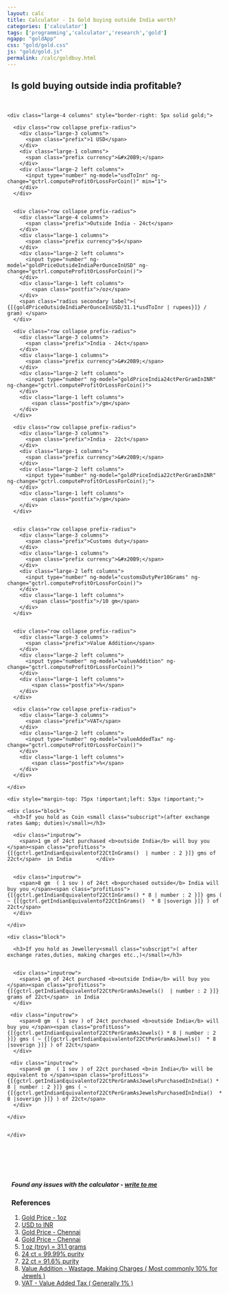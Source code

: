 ```yaml
---
layout: calc
title: Calculator - Is Gold buying outside India worth?
categories: ['calculator']
tags: ['programming','calculator','research','gold']
ngapp: "goldApp"
css: "gold/gold.css"
js: "gold/gold.js"
permalink: /calc/goldbuy.html
---
```



<div ng-controller="gController as gctrl" ng-init="gctrl.computeProfitOrLossForCoin()" class="row" style="width=100%;">
    <h2 style="margin-left:10px;margin-bottom:50px;">Is gold buying outside india profitable?</h2>


    <div class="large-4 columns" style="border-right: 5px solid gold;">

      <div class="row collapse prefix-radius">
        <div class="large-3 columns">
          <span class="prefix">1 USD</span>
        </div>
        <div class="large-1 columns">
          <span class="prefix currency">&#x20B9;</span> 
        </div>        
        <div class="large-2 left columns">
          <input type="number" ng-model="usdToInr" ng-change="gctrl.computeProfitOrLossForCoin()" min="1">
        </div>
      </div>


      <div class="row collapse prefix-radius">
        <div class="large-4 columns">
          <span class="prefix">Outside India - 24ct</span>
        </div>
        <div class="large-1 columns">
          <span class="prefix currency">$</span> 
        </div>        
        <div class="large-2 left columns">
          <input type="number" ng-model="goldPriceOutsideIndiaPerOunceInUSD" ng-change="gctrl.computeProfitOrLossForCoin()">
        </div>
        <div class="large-1 left columns">
            <span class="postfix">/oz</span>
        </div>                        
        <span class="radius secondary label">( {[{goldPriceOutsideIndiaPerOunceInUSD/31.1*usdToInr | rupees}]} / gram) </span>
      </div>

      <div class="row collapse prefix-radius">
        <div class="large-3 columns">
          <span class="prefix">India - 24ct</span>
        </div>
        <div class="large-1 columns">
          <span class="prefix currency">&#x20B9;</span> 
        </div>        
        <div class="large-2 left columns">
          <input type="number" ng-model="goldPriceIndia24ctPerGramInINR" ng-change="gctrl.computeProfitOrLossForCoin()">
        </div>
        <div class="large-1 left columns">
            <span class="postfix">/gm</span>
        </div>                        
      </div>

      <div class="row collapse prefix-radius">
        <div class="large-3 columns">
          <span class="prefix">India - 22ct</span>
        </div>
        <div class="large-1 columns">
          <span class="prefix currency">&#x20B9;</span> 
        </div>        
        <div class="large-2 left columns">
          <input type="number" ng-model="goldPriceIndia22ctPerGramInINR" ng-change="gctrl.computeProfitOrLossForCoin();">
        </div>
        <div class="large-1 left columns">
            <span class="postfix">/gm</span>
        </div>                
      </div>


      <div class="row collapse prefix-radius">
        <div class="large-3 columns">
          <span class="prefix">Customs duty</span>
        </div>
        <div class="large-1 columns">
          <span class="prefix currency">&#x20B9;</span> 
        </div>
        <div class="large-2 left columns">
          <input type="number" ng-model="customsDutyPer10Grams" ng-change="gctrl.computeProfitOrLossForCoin()">
        </div>
        <div class="large-1 left columns">
            <span class="postfix">/10 gm</span>
        </div>        
      </div>


      <div class="row collapse prefix-radius">
        <div class="large-3 columns">
          <span class="prefix">Value Addition</span>
        </div>
        <div class="large-2 left columns">
          <input type="number" ng-model="valueAddition" ng-change="gctrl.computeProfitOrLossForCoin()">
        </div>
        <div class="large-1 left columns">
            <span class="postfix">%</span>
        </div>
      </div>

      <div class="row collapse prefix-radius">
        <div class="large-3 columns">
          <span class="prefix">VAT</span>
        </div>
        <div class="large-2 left columns">
          <input type="number" ng-model="valueAddedTax" ng-change="gctrl.computeProfitOrLossForCoin()">
        </div>
        <div class="large-1 left columns">
            <span class="postfix">%</span>
        </div>
      </div>

    </div>

    <div style="margin-top: 75px !important;left: 53px !important;">

    <div class="block">
      <h3>If you hold as Coin <small class="subscript">(after exchange rates &amp; duties)</small></h3>

      <div class="inputrow">
        <span>1 gm of 24ct purchased <b>outside India</b> will buy you </span><span class="profitLoss">{[{gctrl.getIndianEquivalentof22CtInGrams()  | number : 2 }]} gms of 22ct</span>  in India        </div>


      <div class="inputrow">
        <span>8 gm  ( 1 sov ) of 24ct <b>purchased outside</b> India will buy you </span><span class="profitLoss">{[{gctrl.getIndianEquivalentof22CtInGrams() * 8 | number : 2 }]} gms ( ~ {[{gctrl.getIndianEquivalentof22CtInGrams()  * 8 |soverign }]} ) of 22ct</span>
      </div>

    </div>

    <div class="block">

      <h3>If you hold as Jewellery<small class="subscript">( after exchange rates,duties, making charges etc.,)</small></h3>


      <div class="inputrow">
        <span>1 gm of 24ct purchased <b>outside India</b> will buy you </span><span class="profitLoss">{[{gctrl.getIndianEquivalentof22CtPerGramAsJewels()  | number : 2 }]} grams of 22ct</span>  in India
      </div>

     <div class="inputrow">
        <span>8 gm  ( 1 sov ) of 24ct purchased <b>outside India</b> will buy you </span><span class="profitLoss">{[{gctrl.getIndianEquivalentof22CtPerGramAsJewels() * 8 | number : 2 }]} gms ( ~ {[{gctrl.getIndianEquivalentof22CtPerGramAsJewels()  * 8 |soverign }]} ) of 22ct</span>
      </div>

     <div class="inputrow">
        <span>8 gm  ( 1 sov ) of 22ct purchased <b>in India</b> will be equivalent to </span><span class="profitLoss">{[{gctrl.getIndianEquivalentof22CtPerGramAsJewelsPurchasedInIndia() * 8 | number : 2 }]} gms ( ~ {[{gctrl.getIndianEquivalentof22CtPerGramAsJewelsPurchasedInIndia()  * 8 |soverign }]} ) of 22ct</span>
      </div>

    </div>


    </div>

</div>



<div style="margin-top:100px;margin-left:10px;">
  <h5 class="row">
    Found any issues with the calculator - <a href="http://www.maheshsubramaniya.com/contact.html">write to me</a>
  </h5>


  <div class="row">
    <h3>References</h3>
    <ol>      
      <li><div><a href="http://www.apmex.com/product/11950/1-oz-gold-bar-credit-suisse-in-assay">Gold Price - 1oz</a></div></li>
    <li><div><a href="https://www.google.com/webhp?sourceid=chrome-instant&ion=1&espv=2&ie=UTF-8#q=USD+to+INR">USD to INR</a></div></li>
      <li><div><a href="http://www.livechennai.com/gold_silverrate.asp">Gold Price - Chennai</a></div></li>
      <li><div><a href="http://www.livechennai.com/gold_silverrate.asp">Gold Price - Chennai</a></div></li>
      <li><div><a href="https://www.google.com/search?q=1+troy+oz+%3D+%3F+grams">1 oz (troy) = 31.1 grams</a></div></li>
      <li><div><a href="https://en.wikipedia.org/wiki/Fineness#Gold">24 ct = 99.99% purity</a></div> </li>
      <li><div><a href="https://en.wikipedia.org/wiki/Fineness#Gold">22 ct = 91.6% purity</a></div> </li>
      <li><div><a href="http://ajithprasad.com/gold-jewellery-buying-tips-wastage-charges-making-charges-va-karat-916-bis-hallmark/">Value Addition - Wastage, Making Charges ( Most commonly 10% for Jewels )</a></div></li>
      <li><div><a href="http://www.tnvat.gov.in/english/VATSCHE_ALPHA_270312.pdf#page=7">VAT - Value Added Tax ( Generally 1% )</a></div></li>
    </ol>
  </div>
</div>